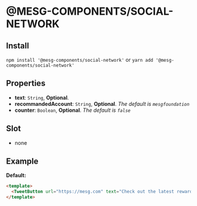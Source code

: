 # @MESG-COMPONENTS/SOCIAL-NETWORK

## Install

`npm install '@mesg-components/social-network'` or `yarn add '@mesg-components/social-network'`

## Properties

- **text**: `String`, **Optional**.
- **recommandedAccount**: `String`, **Optional**. _The default is `mesgfoundation`_
- **counter**: `Boolean`, **Optional**. _The default is `false`_

## Slot

- none

## Example

**Default:**

```html
<template>
  <TweetButton url="https://mesg.com" text="Check out the latest rewarded contribution to the @MESGfoundation by [Name]. #MESGRewards" />
</template>
```
